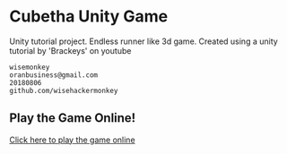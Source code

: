 # Cubetha Unity Game
Unity tutorial project. Endless runner like 3d game. Created using a unity tutorial by 'Brackeys' on youtube
```
wisemonkey
oranbusiness@gmail.com
20180806
github.com/wisehackermonkey
```

## Play the Game Online! 
[Click here to play the game online](https://wisehackermonkey.github.io/Cubetha/index.html)
